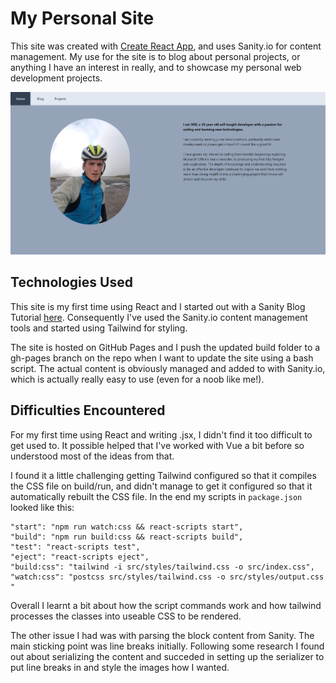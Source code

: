 # My Personal Site

This site was created with [Create React App](https://github.com/facebook/create-react-app), and uses Sanity.io for content management. My use for the site is to blog about personal projects, or anything I have an interest in really, and to showcase my personal web development projects.

![Screenshot of the site](/public/willrhyd.github.io_personalSite_v2_.png)

## Technologies Used

This site is my first time using React and I started out with a Sanity Blog Tutorial [here](https://www.sanity.io/guides/build-your-first-blog-using-react). Consequently I've used the Sanity.io content management tools and started using Tailwind for styling.

The site is hosted on GitHub Pages and I push the updated build folder to a gh-pages branch on the repo when I want to update the site using a bash script. The actual content is obviously managed and added to with Sanity.io, which is actually really easy to use (even for a noob like me!).

## Difficulties Encountered

For my first time using React and writing .jsx, I didn't find it too difficult to get used to. It possible helped that I've worked with Vue a bit before so understood most of the ideas from that. 

I found it a little challenging getting Tailwind configured so that it compiles the CSS file on build/run, and didn't manage to get it configured so that it automatically rebuilt the CSS file. In the end my scripts in `package.json` looked like this: <br/>

    "start": "npm run watch:css && react-scripts start",
    "build": "npm run build:css && react-scripts build",
    "test": "react-scripts test",
    "eject": "react-scripts eject",
    "build:css": "tailwind -i src/styles/tailwind.css -o src/index.css",
    "watch:css": "postcss src/styles/tailwind.css -o src/styles/output.css "

Overall I learnt a bit about how the script commands work and how tailwind processes the classes into useable CSS to be rendered.

The other issue I had was with parsing the block content from Sanity. The main sticking point was line breaks initially. Following some research I found out about serializing the content and succeded in setting up the serializer to put line breaks in and style the images how I wanted.

